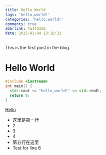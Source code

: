 ```yaml
---
title: Hello World
tags: 'hello,world!'
categories: 'hello,world!'
comments: true
abbrlink: 4a17b156
date: 2025-01-04 13:18:32
---
```


This is the first post in the blog.

<!--more-->

# Hello World

```c++
#include <iostream>
int main() {
  std::cout << "hello,world!" << std::endl;
  return 0;
}
```

[Hello](./4a17b156.html)

- 这里是第一行
- 2
- 3
- 4
- 第五行在这里
- Test for line 6



